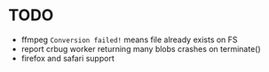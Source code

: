 # TODO

- ffmpeg `Conversion failed!` means file already exists on FS
- report crbug worker returning many blobs crashes on terminate()
- firefox and safari support